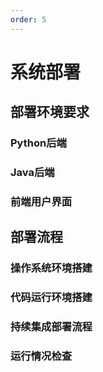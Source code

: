 ```yaml
---
order: 5
---
```


# 系统部署

## 部署环境要求
### Python后端

### Java后端

### 前端用户界面


## 部署流程

### 操作系统环境搭建

### 代码运行环境搭建

### 持续集成部署流程

### 运行情况检查

